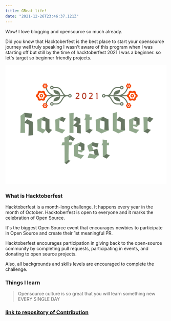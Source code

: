 ```yaml
---
title: GReat life!
date: "2021-12-26T23:46:37.121Z"
---
```


Wow! I love blogging and opensource so much already.

Did you know that Hacktoberfest is the best place to start your opensource journey well truly speaking I wasn't aware of this program when I was starting off but still by the time of hacktoberfest 2021 I was a beginner. so let's target so beginner friendly projects.

![hacktoberfest](./hacktoberfest2021.png)

### What is Hacktoberfest

Hacktoberfest is a month-long challenge. It happens every year in the month of October. Hacktoberfest is open to everyone and it marks the celebration of Open Source. 

It's the biggest Open Source event that encourages newbies to participate in Open Source and create their 1st meaningful PR.

Hacktoberfest encourages participation in giving back to the open-source community by completing pull requests, participating in events, and donating to open source projects.

Also, all backgrounds and skills levels are encouraged to complete the challenge.

### Things I learn

> Opensource culture is so great that you will learn something new 
EVERY SINGLE DAY

### [link to repository of Contribution](https://github.com/nidhisingh-1/OnlyHTML-CSS)
